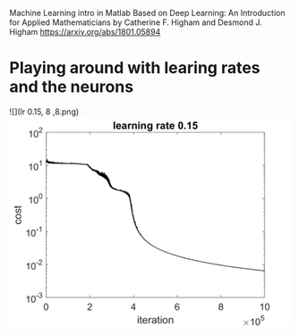 Machine Learning intro in Matlab
Based on Deep Learning: An Introduction for Applied Mathematicians by Catherine F. Higham and Desmond J. Higham
https://arxiv.org/abs/1801.05894

# Playing around with learing rates and the neurons
![](lr 0.15, 8 ,8.png)
![](lr%200.15%2C%208%20%2C8.png)
